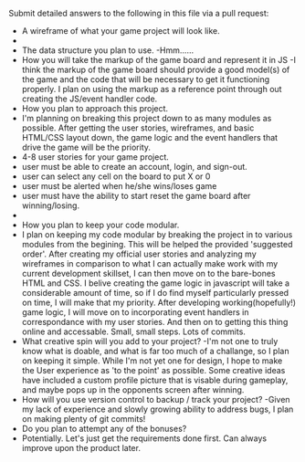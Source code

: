 Submit detailed answers to the following in this file via a pull request:

-   A wireframe of what your game project will look like.
  -
-   The data structure you plan to use.
  -Hmm......
-   How you will take the markup of the game board and represent it in JS
  -I think the markup of the game board should provide a good model(s) of the game and the code that will be necessary to get it functioning properly. I plan on using the markup as a reference point through out creating the JS/event handler code.
-   How you plan to approach this project.
  - I'm planning on breaking this project down to as many modules as possible. After getting the user stories, wireframes, and basic HTML/CSS layout down, the game logic and the event handlers that drive the game  will be the priority.
-   4-8 user stories for your game project.
  - user must be able to create an account, login, and sign-out.
  - user can select any cell on the board to put X or 0
  - user must be alerted when he/she wins/loses game
  - user must have the ability to start reset the game board after winning/losing.
  -
-   How you plan to keep your code modular.
  - I plan on keeping my code modular by breaking the project in to various modules from the begining. This will be helped the provided 'suggested order'. After creating my official user stories and analyzing my wireframes in comparison to what I can actually make work with my current development skillset, I can then move on to the bare-bones HTML and CSS. I belive creating the game logic in javascript will take a considerable amount of time, so if I do find myself particularly pressed on time, I will make that my priority. After developing working(hopefully!) game logic, I will move on to incorporating event handlers in correspondance with my user stories. And then on to getting this thing online and accessable. Small, small steps. Lots of commits.
-   What creative spin will you add to your project?
  -I'm not one to truly know what is doable, and what is far too much of a challange, so I plan on keeping it simple. While I'm not yet one for design, I hope to make the User experience as 'to the point' as possible. Some creative ideas have included a custom profile picture that is visable during gameplay, and maybe pops up in the opponents screen after winning.
-   How will you use version control to backup / track your project?
  -Given my lack of experience and slowly growing ability to address bugs, I plan on making plenty of git commits!
-   Do you plan to attempt any of the bonuses?
  - Potentially. Let's just get the requirements done first. Can always improve upon the product later.
